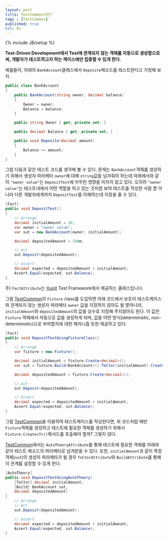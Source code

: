 ```yaml
---
layout: post
title: TestCommon이란?
tags : [TestCommon]
published: true
ccl: ko
---
```

{% include JB/setup %}

**Test-Driven Development에서 Test에 관계되지 않는 객체를 자동으로 생성함으로써,
개발자가 테스트하고자 하는 케이스에만 집중할 수 있게 한다.**

예를들어, 아래의 `BankAccount`클래스에서 `Deposite`메소드를 테스트한다고 가정해 보자.

```c#
public class BankAccount
{
    public BankAccount(string owner, decimal balance)
    {
        Owner = owner;
        Balance = balance;
    }

    public string Owner { get; private set; }

    public decimal Balance { get; private set; }

    public void Deposite(decimal amount)
    {
        Balance += amount;
    }
}
```

그럼 다음과 같은 테스트 코드를 생각해 볼 수 있다.
문제는 `BankAccount`객체를 생성하기 위해서 생성자 파라메타 `owner`에 대해 `string`값을 넘겨줘야 하는데
아래에서와 같이 `"owner value"`는 `DepositTest`에 아무런 영향을 미치지 않고 있다.
오히려 `"owner value"`는 테스트내에서 어떤 역할을 하고 있는 것처럼 보여
테스트를 작성한 사람 뿐 아니라 다른 개발자에게까지 `DepositTest`를 이해하는데 지장을 줄 수 있다.

```c#
[Fact]
public void DepositTest()
{
    // Arrange
    decimal initialAmount = 10;
    var owner = "owner value";
    var sut = new BankAccount(owner, initialAmount);

    decimal depositedAmount = 100m;

    // Act
    sut.Deposit(depositedAmount);

    // Assert
    decimal expected = depositedAmount + initialAmount;
    Assert.Equal(expected, sut.Balance);
}
```
주) `FactAttribute`는 [Xunit] Test Framework에서 제공하는 클래스입니다.

<!-- break -->

그럼 [TestCommon]의 `Fixture` class를 도입하면 아래 코드에서 보듯이 테스트케이스와
관계되지 않는 생성자 파라메타 `owner` 값을 지정하지 않아도 될 뿐아니라,
`initialAmount`와 `depositedAmount`의 값을 상수로 지정해 주지않아도 된다.
이 값은 `Fixture` 객체에서 자동으로 값을 생성하게 되며,
값을 어떤 방식(deterministic, non-deterministic)으로 부여할지에 대한 메카니즘 또한 제공하고 있다.

```c#
[Fact]
public void DepositTestUsingFixtureClass()
{
    // Arrange
    var fixture = new Fixture();

    decimal initialAmount = fixture.Create<decimal>();
    var sut = fixture.Build<BankAccount>().ToCtor(initialAmount).Create();

    decimal depositedAmount = fixture.Create<decimal>();

    // Act
    sut.Deposit(depositedAmount);

    // Assert
    decimal expected = depositedAmount + initialAmount;
    Assert.Equal(expected, sut.Balance);
}
```

그럼 [TestCommon]을 이용하여 테스트케이스를 작성한다면,
위 코드처럼 매번 `Fixture`객체를 생성하고 테스트에 필요한 객체를 생성하기 위해서 `Fixture.Create<T>()`메서드를 호출해야 할까?
그렇지 않다.

[TestCommon]에서는 `AutoTheoryAttribute`를 통해 테스트에 필요한 객체를 아래와 같이 테스트 메소드의 파라메타로 넘겨받을 수 있다.
또한, `initialAmount`과 같이 특정객체(`sut`)의 생성자 파라메타가 될 경우 `ToCtorAttribute`와 `BuildAttribute`를 통해 이 관계를 설정할 수 있게 한다.

```c#
[AutoTheory]
public void DepositTestUsingAutoTheory(
    [ToCtor] decimal initialAmount,
    [Build] BankAccount sut,
    decimal depositedAmount)
{
    // Arrange
    // Act
    sut.Deposit(depositedAmount);

    // Assert
    decimal expected = depositedAmount + initialAmount;
    Assert.Equal(expected, sut.Balance);
}
```


[Xunit]: <http://xunit.codeplex.com/>
[TestCommon]: <https://github.com/jwChung/TestCommon>
